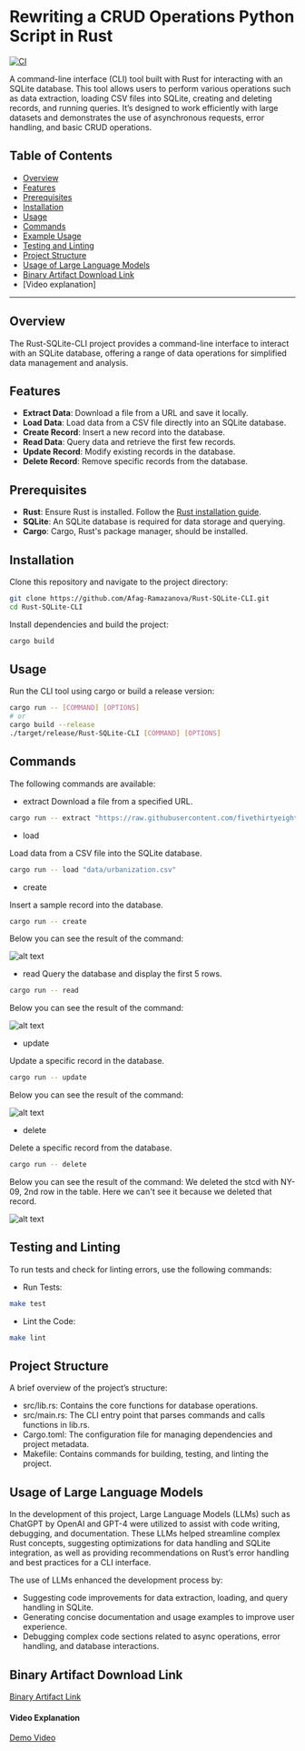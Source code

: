 # Rewriting a CRUD Operations Python Script in Rust

[![CI](https://github.com/nogibjj/AfagR_individual_project2/actions/workflows/CI.yml/badge.svg)](https://github.com/nogibjj/AfagR_individual_project2/actions/workflows/CI.yml)

A command-line interface (CLI) tool built with Rust for interacting with an SQLite database. This tool allows users to perform various operations such as data extraction, loading CSV files into SQLite, creating and deleting records, and running queries. It’s designed to work efficiently with large datasets and demonstrates the use of asynchronous requests, error handling, and basic CRUD operations.

## Table of Contents
- [Overview](#overview)
- [Features](#features)
- [Prerequisites](#prerequisites)
- [Installation](#installation)
- [Usage](#usage)
- [Commands](#commands)
- [Example Usage](#example-usage)
- [Testing and Linting](#testing-and-linting)
- [Project Structure](#project-structure)
- [Usage of Large Language Models](#usage-of-large-language-models)
- [Binary Artifact Download Link](#binary-artifact-download-link)
- [Video explanation]

---

## Overview
The Rust-SQLite-CLI project provides a command-line interface to interact with an SQLite database, offering a range of data operations for simplified data management and analysis.

## Features
- **Extract Data**: Download a file from a URL and save it locally.
- **Load Data**: Load data from a CSV file directly into an SQLite database.
- **Create Record**: Insert a new record into the database.
- **Read Data**: Query data and retrieve the first few records.
- **Update Record**: Modify existing records in the database.
- **Delete Record**: Remove specific records from the database.

## Prerequisites
- **Rust**: Ensure Rust is installed. Follow the [Rust installation guide](https://www.rust-lang.org/tools/install).
- **SQLite**: An SQLite database is required for data storage and querying.
- **Cargo**: Cargo, Rust's package manager, should be installed.

## Installation
Clone this repository and navigate to the project directory:

```bash
git clone https://github.com/Afag-Ramazanova/Rust-SQLite-CLI.git
cd Rust-SQLite-CLI 
```
Install dependencies and build the project:

```bash 
cargo build
``` 

## Usage
Run the CLI tool using cargo or build a release version:

``` bash 
cargo run -- [COMMAND] [OPTIONS]
# or
cargo build --release
./target/release/Rust-SQLite-CLI [COMMAND] [OPTIONS]
```

## Commands

The following commands are available:

- extract
Download a file from a specified URL.

``` bash
cargo run -- extract "https://raw.githubusercontent.com/fivethirtyeight/data/refs/heads/master/district-urbanization-index-2022/urbanization-index-2022.csv"  "data/urbanization.csv"
```

- load

Load data from a CSV file into the SQLite database.
``` bash 
cargo run -- load "data/urbanization.csv"
```


- create

Insert a sample record into the database.
``` bash 
cargo run -- create
``` 
Below you can see the result of the command: 

![alt text](create.png)

- read
Query the database and display the first 5 rows.
``` bash 
cargo run -- read
```
Below you can see the result of the command: 

![alt text](read.png)

- update

Update a specific record in the database.

``` bash
cargo run -- update
```

Below you can see the result of the command: 

![alt text](update.png)

- delete

Delete a specific record from the database.
``` bash 
cargo run -- delete 
``` 
Below you can see the result of the command: We deleted the stcd with NY-09, 2nd row in the table. Here we can't see it because we deleted that record. 

![alt text](delete&read.png)
## Testing and Linting
To run tests and check for linting errors, use the following commands:

- Run Tests:
``` bash 
make test
```

- Lint the Code:
``` bash 
make lint
``` 

## Project Structure

A brief overview of the project’s structure:

- src/lib.rs: Contains the core functions for database operations.
- src/main.rs: The CLI entry point that parses commands and calls functions in lib.rs.
- Cargo.toml: The configuration file for managing dependencies and project metadata.
- Makefile: Contains commands for building, testing, and linting the project.

## Usage of Large Language Models

In the development of this project, Large Language Models (LLMs) such as ChatGPT by OpenAI and GPT-4 were utilized to assist with code writing, debugging, and documentation. These LLMs helped streamline complex Rust concepts, suggesting optimizations for data handling and SQLite integration, as well as providing recommendations on Rust’s error handling and best practices for a CLI interface.

The use of LLMs enhanced the development process by:

- Suggesting code improvements for data extraction, loading, and query handling in SQLite.
- Generating concise documentation and usage examples to improve user experience.
- Debugging complex code sections related to async operations, error handling, and database interactions.

## Binary Artifact Download Link

[Binary Artifact Link](https://github.com/nogibjj/AfagR_individual_project2/actions/runs/11566491095/artifacts/2115575219)

#### Video Explanation

[Demo Video](https://youtu.be/EF3zQbRUkVs)